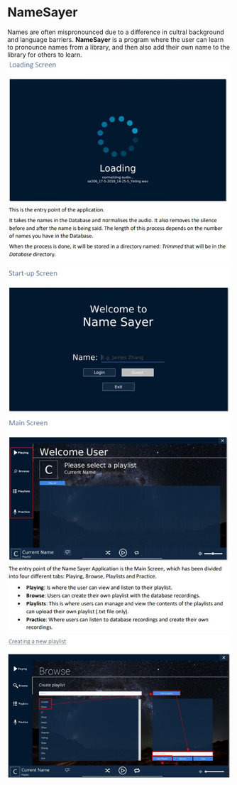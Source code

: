 # NameSayer
Names are often mispronounced due to a difference in cultral background and language barriers. **NameSayer** is a program where the user 
can learn to pronounce names from a library, and then also add their own name to the library for others to learn. 
 ![loading](loading.JPG)
 ![login](login.JPG)
 ![main screen](mainscreen.JPG)
 ![browse](browse.JPG)
